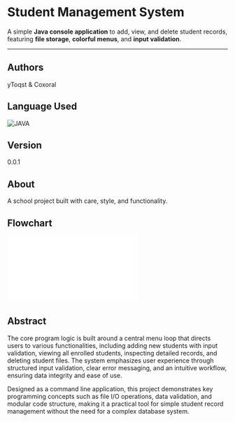 # Student Management System

A simple **Java console application** to add, view, and delete student records,  
featuring **file storage**, **colorful menus**, and **input validation**.

---

## Authors
yToqst & Coxoral

## Language Used

![JAVA](https://img.shields.io/badge/JAVA-1a1a1a?style=for-the-badge&logo=java&logoColor=ff4d4d)
## Version
0.0.1

## About
A school project built with care, style, and functionality.

## Flowchart
[![Flowchart in PDF](flowchart.img)](docs/flowchart.pdf)

## Abstract

The core program logic is built around a central menu loop that directs users to various functionalities, including adding new students with input validation, viewing all enrolled students, inspecting detailed records, and deleting student files. The system emphasizes user experience through structured input validation, clear error messaging, and an intuitive workflow, ensuring data integrity and ease of use.

Designed as a command line application, this project demonstrates key programming concepts such as file I/O operations, data validation, and modular code structure, making it a practical tool for simple student record management without the need for a complex database system.
